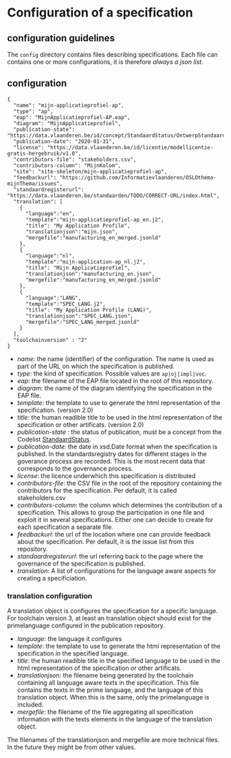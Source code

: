 # Configuration of a specification

## configuration guidelines

The `config` directory contains files describing specifications.
Each file can contains one or more configurations, it is therefore *always a json list*.

##  configuration 

```
{
  "name": "mijn-applicatieprofiel-ap",
  "type": "ap",
  "eap": "MijnApplicatieprofiel-AP.eap",
  "diagram": "MijnApplicatieprofiel",
  "publication-state": "https://data.vlaanderen.be/id/concept/StandaardStatus/OntwerpStandaard",
  "publication-date": "2020-01-31",
  "license": "https://data.vlaanderen.be/id/licentie/modellicentie-gratis-hergebruik/v1.0",
  "contributors-file": "stakeholders.csv",
  "contributors-column": "MijnKolom",
  "site": "site-skeleton/mijn-applicatieprofiel-ap",
  "feedbackurl": "https://github.com/Informatievlaanderen/OSLOthema-mijnThema/issues",
  "standaardregisterurl": "https://data.vlaanderen.be/standaarden/TODO/CORRECT-URL/index.html",
  "translation": [
    {
      "language":"en",
      "template":"mijn-applicatieprofiel-ap_en.j2",
      "title": "My Application Profile",
      "translationjson":"mijn.json",
      "mergefile":"manufacturing_en_merged.jsonld"
    },
    {
      "language":"nl",
      "template":"mijn-application-ap_nl.j2",
      "title": "Mijn Applicatieprofiel",
      "translationjson":"manufacturing_en.json",
      "mergefile":"manufacturing_en_merged.jsonld"
    },
    {
      "language":"LANG",
      "template":"SPEC_LANG.j2",
      "title": "My Application Profile (LANG)",
      "translationjson":"SPEC_LANG.json",
      "mergefile":"SPEC_LANG_merged.jsonld"
    }
  ],
  "toolchainversion" : "2"
}
```

- *name*: the name (identifier) of the configuration. The name is used as part of the URL on which the specification is published.
- *type*: the kind of specification. Possible values are `ap|oj|impl|voc`.
- *eap*: the filename of the EAP file located in the root of this repository.
- *diagram*: the name of the diagram identifying the specification in the EAP file.
- *template*: the template to use to generate the html representation of the specification. (version 2.0)
- *title*:  the human readible title to be used in the html representation of the specification or other artificats. (version 2.0)
- *publication-state* :  the status of publication, must be a concept from the Codelist [StandaardStatus](https://data.vlaanderen.be/id/conceptscheme/StandaardStatus).
- *publication-date*: the date in xsd:Date format when the specification is published. In the standardsregistry dates for different stages in the goverance process are recorded. This is the most recent data that corresponds to the governance process.
- *license*: the licence underwhich this specification is distributed
- *contributors-file*: the CSV file in the root of the repository containing the contributors for the specification. Per default, it is called stakeholders.csv
- *contributors-column*: the column which determines the contribution of a specification. This allows to group the participation in one file and exploit it in several specifications. Either one can decide to create for each specification a separate file.
- *feedbackurl*: the url of the location where one can provide feedback about the specification. Per default, it is the issue list from this repository.
- *standaardregisterurl*: the url referring back to the page where the governance of the specification is published. 
- *translation*: A list of configurations for the language aware aspects for creating a specificiation.

### translation configuration
A translation object is configures the specification for a specific language. For toolchain version 3, at least an translation object should exist for the primelanguage  configured in the publication repository.

- *language*: the language it configures
- *template*: the template to use to generate the html representation of the specification in the specified language. 
- *title*:  the human readible title in the specified language to be used in the html representation of the specification or other artificats. 
- *translationjson*: the filename being generated by the toolchain containing all language aware texts in the specification. This file contains the texts in the prime language, and the language of this translation object. When this is the same, only the primelanguage is included.
- *mergefile*: the filename of the file aggregating all specification information with the texts elements in the language of the translation object.

The filenames of the translationjson and mergefile are more technical files. 
In the future they might be from other values.





